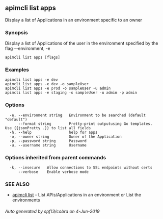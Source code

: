## apimcli list apps

Display a list of Applications in an environment specific to an owner

### Synopsis


Display a list of Applications of the user in the environment specified by the flag --environment, -e

```
apimcli list apps [flags]
```

### Examples

```
apimcli list apps -e dev
apimcli list apps -e dev -o sampleUser
apimcli list apps -e prod -o sampleUser -u admin
apimcli list apps -e staging -o sampleUser -u admin -p admin
```

### Options

```
  -e, --environment string   Environment to be searched (default "default")
      --format string        Pretty-print outputusing Go templates. Use {{jsonPretty .}} to list all fields
  -h, --help                 help for apps
  -o, --owner string         Owner of the Application
  -p, --password string      Password
  -u, --username string      Username
```

### Options inherited from parent commands

```
  -k, --insecure   Allow connections to SSL endpoints without certs
      --verbose    Enable verbose mode
```

### SEE ALSO
* [apimcli list](apimcli_list.md)	 - List APIs/Applications in an environment or List the environments

###### Auto generated by spf13/cobra on 4-Jun-2019

